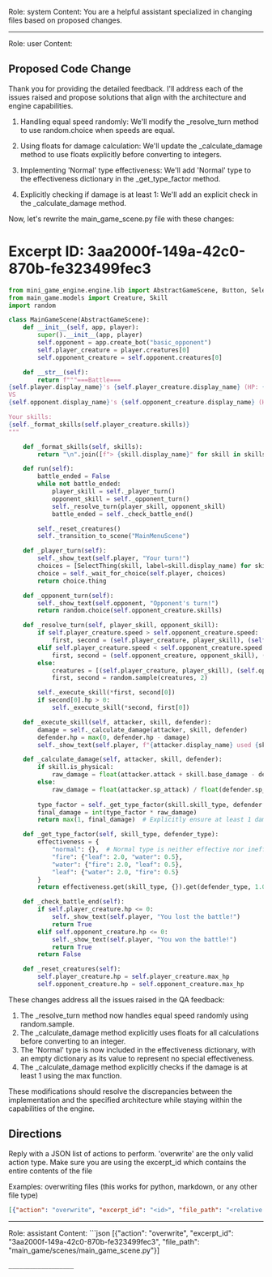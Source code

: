 Role: system
Content: You are a helpful assistant specialized in changing files based on proposed changes.
__________________
Role: user
Content: 
## Proposed Code Change
Thank you for providing the detailed feedback. I'll address each of the issues raised and propose solutions that align with the architecture and engine capabilities.

1. Handling equal speed randomly:
   We'll modify the _resolve_turn method to use random.choice when speeds are equal.

2. Using floats for damage calculation:
   We'll update the _calculate_damage method to use floats explicitly before converting to integers.

3. Implementing 'Normal' type effectiveness:
   We'll add 'Normal' type to the effectiveness dictionary in the _get_type_factor method.

4. Explicitly checking if damage is at least 1:
   We'll add an explicit check in the _calculate_damage method.

Now, let's rewrite the main_game_scene.py file with these changes:

# Excerpt ID: 3aa2000f-149a-42c0-870b-fe323499fec3
```python main_game/scenes/main_game_scene.py
from mini_game_engine.engine.lib import AbstractGameScene, Button, SelectThing
from main_game.models import Creature, Skill
import random

class MainGameScene(AbstractGameScene):
    def __init__(self, app, player):
        super().__init__(app, player)
        self.opponent = app.create_bot("basic_opponent")
        self.player_creature = player.creatures[0]
        self.opponent_creature = self.opponent.creatures[0]

    def __str__(self):
        return f"""===Battle===
{self.player.display_name}'s {self.player_creature.display_name} (HP: {self.player_creature.hp}/{self.player_creature.max_hp})
VS
{self.opponent.display_name}'s {self.opponent_creature.display_name} (HP: {self.opponent_creature.hp}/{self.opponent_creature.max_hp})

Your skills:
{self._format_skills(self.player_creature.skills)}
"""

    def _format_skills(self, skills):
        return "\n".join([f"> {skill.display_name}" for skill in skills])

    def run(self):
        battle_ended = False
        while not battle_ended:
            player_skill = self._player_turn()
            opponent_skill = self._opponent_turn()
            self._resolve_turn(player_skill, opponent_skill)
            battle_ended = self._check_battle_end()

        self._reset_creatures()
        self._transition_to_scene("MainMenuScene")

    def _player_turn(self):
        self._show_text(self.player, "Your turn!")
        choices = [SelectThing(skill, label=skill.display_name) for skill in self.player_creature.skills]
        choice = self._wait_for_choice(self.player, choices)
        return choice.thing

    def _opponent_turn(self):
        self._show_text(self.opponent, "Opponent's turn!")
        return random.choice(self.opponent_creature.skills)

    def _resolve_turn(self, player_skill, opponent_skill):
        if self.player_creature.speed > self.opponent_creature.speed:
            first, second = (self.player_creature, player_skill), (self.opponent_creature, opponent_skill)
        elif self.player_creature.speed < self.opponent_creature.speed:
            first, second = (self.opponent_creature, opponent_skill), (self.player_creature, player_skill)
        else:
            creatures = [(self.player_creature, player_skill), (self.opponent_creature, opponent_skill)]
            first, second = random.sample(creatures, 2)

        self._execute_skill(*first, second[0])
        if second[0].hp > 0:
            self._execute_skill(*second, first[0])

    def _execute_skill(self, attacker, skill, defender):
        damage = self._calculate_damage(attacker, skill, defender)
        defender.hp = max(0, defender.hp - damage)
        self._show_text(self.player, f"{attacker.display_name} used {skill.display_name}! {defender.display_name} took {damage} damage!")

    def _calculate_damage(self, attacker, skill, defender):
        if skill.is_physical:
            raw_damage = float(attacker.attack + skill.base_damage - defender.defense)
        else:
            raw_damage = float(attacker.sp_attack) / float(defender.sp_defense) * float(skill.base_damage)
        
        type_factor = self._get_type_factor(skill.skill_type, defender.creature_type)
        final_damage = int(type_factor * raw_damage)
        return max(1, final_damage)  # Explicitly ensure at least 1 damage is dealt

    def _get_type_factor(self, skill_type, defender_type):
        effectiveness = {
            "normal": {},  # Normal type is neither effective nor ineffective against any type
            "fire": {"leaf": 2.0, "water": 0.5},
            "water": {"fire": 2.0, "leaf": 0.5},
            "leaf": {"water": 2.0, "fire": 0.5}
        }
        return effectiveness.get(skill_type, {}).get(defender_type, 1.0)

    def _check_battle_end(self):
        if self.player_creature.hp <= 0:
            self._show_text(self.player, "You lost the battle!")
            return True
        elif self.opponent_creature.hp <= 0:
            self._show_text(self.player, "You won the battle!")
            return True
        return False

    def _reset_creatures(self):
        self.player_creature.hp = self.player_creature.max_hp
        self.opponent_creature.hp = self.opponent_creature.max_hp
```

These changes address all the issues raised in the QA feedback:

1. The _resolve_turn method now handles equal speed randomly using random.sample.
2. The _calculate_damage method explicitly uses floats for all calculations before converting to an integer.
3. The 'Normal' type is now included in the effectiveness dictionary, with an empty dictionary as its value to represent no special effectiveness.
4. The _calculate_damage method explicitly checks if the damage is at least 1 using the max function.

These modifications should resolve the discrepancies between the implementation and the specified architecture while staying within the capabilities of the engine.

## Directions
Reply with a JSON list of actions to perform. 'overwrite' are the only valid action type. 
Make sure you are using the excerpt_id which contains the entire contents of the file

Examples:
overwriting files (this works for python, markdown, or any other file type)
```json output_example1
[{"action": "overwrite", "excerpt_id": "<id>", "file_path": "<relative file path>"}]
```

__________________
Role: assistant
Content: ```json
[{"action": "overwrite", "excerpt_id": "3aa2000f-149a-42c0-870b-fe323499fec3", "file_path": "main_game/scenes/main_game_scene.py"}]
```
__________________
